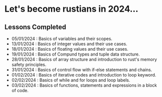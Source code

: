 # Let's become rustians in 2024...




## Lessons Completed


- 05/01/2024 : Basics of variables and their scopes.
- 13/01/2024 : Basics of integer values and their use cases.
- 18/01/2024 : Basics of floating values and their use cases.
- 19/01/2024 : Basics of Compund types and tuple data structure.
- 28/01/2024 : Basics of array structure and introduction to rust's memory safety principles.
- 31/01/2024 : Basics of control flow with if-else statements and chains.
- 01/02/2024 : Basics of iterative codes and introduction to loop keyword.
- 02/02/2024 : Basics of while and for loops and loop labels.
- 03/02/2024 : Basics of functions, statements and expressions in a block of code.